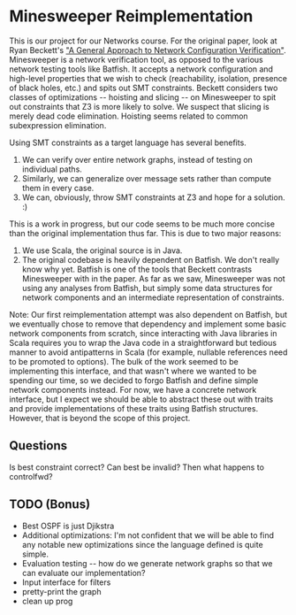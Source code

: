 Minesweeper Reimplementation
============================
This is our project for our Networks course. For the original paper, look at Ryan Beckett's ["A General Approach to Network Configuration Verification"](https://dl.acm.org/doi/10.1145/3098822.3098834). Minesweeper is a network verification tool, as opposed to the various network testing tools like Batfish. It accepts a network configuration and high-level properties that we wish to check (reachability, isolation, presence of black holes, etc.) and spits out SMT constraints. Beckett considers two classes of optimizations -- hoisting and slicing -- on Minesweeper to spit out constraints that Z3 is more likely to solve. We suspect that slicing is merely dead code elimination. Hoisting seems related to common subexpression elimination. 

Using SMT constraints as a target language has several benefits. 
1. We can verify over entire network graphs, instead of testing on individual paths.
2. Similarly, we can generalize over message sets rather than compute them in every case.
3. We can, obviously, throw SMT constraints at Z3 and hope for a solution. :)

This is a work in progress, but our code seems to be much more concise than the original implementation thus far. This is due to two major reasons:
1. We use Scala, the original source is in Java. 
2. The original codebase is heavily dependent on Batfish. We don't really know why yet. Batfish is one of the tools that Beckett contrasts Minesweeper with in the paper. As far as we saw, Minesweeper was not using any analyses from Batfish, but simply some data structures for network components and an intermediate representation of constraints. 

Note: Our first reimplementation attempt was also dependent on Batfish, but we eventually chose to remove that dependency and implement some basic network components from scratch, since interacting with Java libraries in Scala requires you to wrap the Java code in a straightforward but tedious manner to avoid antipatterns in Scala (for example, nullable references need to be promoted to options). The bulk of the work seemed to be implementing this interface, and that wasn't where we wanted to be spending our time, so we decided to forgo Batfish and define simple network components instead. For now, we have a concrete network interface, but I expect we should be able to abstract these out with traits and provide implementations of these traits using Batfish structures. However, that is beyond the scope of this project.

Questions
---------
Is best constraint correct? Can best be invalid? Then what happens to controlfwd?

TODO (Bonus)
-----
- Best OSPF is just Djikstra
- Additional optimizations: I'm not confident that we will be able to find any notable new optimizations since the language defined is quite simple.
- Evaluation testing -- how do we generate network graphs so that we can evaluate our implementation?
- Input interface for filters
- pretty-print the graph
- clean up prog
